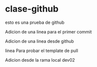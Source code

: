 # clase-github
esto es una prueba de github

Adicion de una linea para el primer commit

Adicion de una linea desde github


linea Para probar el template de pull

Adicion desde la rama local dev02

